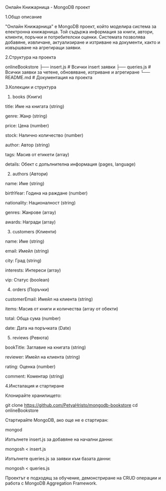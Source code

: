Онлайн Книжарница - MongoDB проект

1.Общо описание

"Онлайн Книжарница" е MongoDB проект, който моделира система за електронна книжарница. Той съдържа информация за книги, автори, клиенти, поръчки и потребителски оценки. Системата позволява добавяне, извличане, актуализиране и изтриване на документи, както и извършване на агрегиращи заявки.

2.Структура на проекта

onlineBookstore
├── insert.js       # Всички insert заявки
├── queries.js      # Всички заявки за четене, обновяване, изтриване и агрегиране
└── README.md       # Документация на проекта

3.Колекции и структура

1. books (Книги)

title: Име на книгата (string)

genre: Жанр (string)

price: Цена (number)

stock: Налично количество (number)

author: Автор (string)

tags: Масив от етикети (array)

details: Обект с допълнителна информация (pages, language)

2. authors (Автори)

name: Име (string)

birthYear: Година на раждане (number)

nationality: Националност (string)

genres: Жанрове (array)

awards: Награди (array)

3. customers (Клиенти)

name: Име (string)

email: Имейл (string)

city: Град (string)

interests: Интереси (array)

vip: Статус (boolean)

4. orders (Поръчки)

customerEmail: Имейл на клиента (string)

items: Масив от книги и количества (array от обекти)

total: Обща сума (number)

date: Дата на поръчката (Date)

5. reviews (Ревюта)

bookTitle: Заглавие на книгата (string)

reviewer: Имейл на клиента (string)

rating: Оценка (number)

comment: Коментар (string)

4.Инсталация и стартиране

Клонирайте хранилището:

git clone https://github.com/PetyaHristo/mongodb-bookstore
cd onlineBookstore

Стартирайте MongoDB, ако още не е стартиран:

mongod

Изпълнете insert.js за добавяне на начални данни:

mongosh < insert.js

Изпълнете queries.js за заявки към базата данни:

mongosh < queries.js

Проектът е подходящ за обучение, демонстриране на CRUD операции и работа с MongoDB Aggregation Framework.
